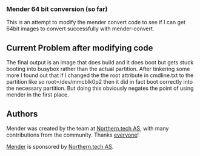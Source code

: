### Mender 64 bit conversion (so far)
This is an attempt to modify the mender convert code to see if I can get 64bit images to convert successfully with mender-convert.

## Current Problem after modifying code
The final output is an image that does build and it does boot but gets stuck booting into busybox rather than the actual partition. After tinkering some more I found out that if I changed the the root attribute in cmdline.txt to the partition like so root=/dev/mmcblk0p2 then it did in fact boot correctly into the necessary partition. But doing this obviously negates the point of using mender in the first place.
## Authors

Mender was created by the team at [Northern.tech AS](https://northern.tech),
with many contributions from the community. Thanks
[everyone](https://github.com/mendersoftware/mender/graphs/contributors)!

[Mender](https://mender.io) is sponsored by [Northern.tech AS](https://northern.tech).
